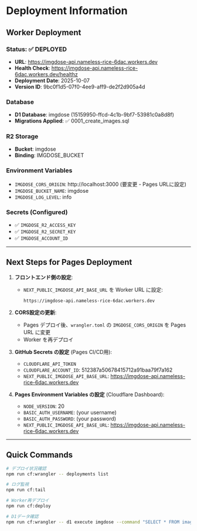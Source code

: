 # Deployment Information

## Worker Deployment

### Status: ✅ DEPLOYED

- **URL**: https://imgdose-api.nameless-rice-6dac.workers.dev
- **Health Check**: https://imgdose-api.nameless-rice-6dac.workers.dev/healthz
- **Deployment Date**: 2025-10-07
- **Version ID**: 9bc0f1d5-07f0-4ee9-aff9-de2f2d905a4d

### Database

- **D1 Database**: imgdose (15159950-ffcd-4c1b-9bf7-53981c0a8d8f)
- **Migrations Applied**: ✅ 0001_create_images.sql

### R2 Storage

- **Bucket**: imgdose
- **Binding**: IMGDOSE_BUCKET

### Environment Variables

- `IMGDOSE_CORS_ORIGIN`: http://localhost:3000 (要変更 - Pages URLに設定)
- `IMGDOSE_BUCKET_NAME`: imgdose
- `IMGDOSE_LOG_LEVEL`: info

### Secrets (Configured)

- ✅ `IMGDOSE_R2_ACCESS_KEY`
- ✅ `IMGDOSE_R2_SECRET_KEY`
- ✅ `IMGDOSE_ACCOUNT_ID`

---

## Next Steps for Pages Deployment

1. **フロントエンド側の設定**:
   - `NEXT_PUBLIC_IMGDOSE_API_BASE_URL` を Worker URL に設定:
     ```
     https://imgdose-api.nameless-rice-6dac.workers.dev
     ```

2. **CORS設定の更新**:
   - Pages デプロイ後、`wrangler.toml` の `IMGDOSE_CORS_ORIGIN` を Pages URL に変更
   - Worker を再デプロイ

3. **GitHub Secrets の設定** (Pages CI/CD用):
   - `CLOUDFLARE_API_TOKEN`
   - `CLOUDFLARE_ACCOUNT_ID`: 512387a50678415712a91baa79f7a162
   - `NEXT_PUBLIC_IMGDOSE_API_BASE_URL`: https://imgdose-api.nameless-rice-6dac.workers.dev

4. **Pages Environment Variables の設定** (Cloudflare Dashboard):
   - `NODE_VERSION`: 20
   - `BASIC_AUTH_USERNAME`: (your username)
   - `BASIC_AUTH_PASSWORD`: (your password)
   - `NEXT_PUBLIC_IMGDOSE_API_BASE_URL`: https://imgdose-api.nameless-rice-6dac.workers.dev

---

## Quick Commands

```bash
# デプロイ状況確認
npm run cf:wrangler -- deployments list

# ログ監視
npm run cf:tail

# Worker再デプロイ
npm run cf:deploy

# D1データ確認
npm run cf:wrangler -- d1 execute imgdose --command "SELECT * FROM images LIMIT 10"
```
